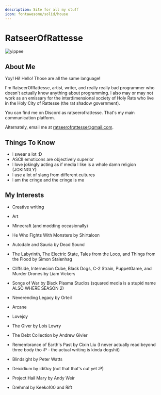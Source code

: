 ```yaml
---
description: Site for all my stuff
icon: fontawesome/solid/house
---
```



# RatseerOfRattesse

![yippee](assets/img/art/we're%20so%20back.gif)

## About Me
Yoy! Hi! Hello! Those are all the same language!

I'm RatseerOfRattesse, artist, writer, and really really bad programmer who doesn't actually know anything about programming. I also may or may not work as an emissary for the interdimensional society of Holy Rats who live in the Holy City of Rattesse (the rat shadow government).

You can find me on Discord as ratseerofrattesse. That's my main communication platform.

Alternately, email me at ratseerofrattesse@gmail.com.

## Things To Know

- I swear a lot :D
- ASCII emoticons are objectively superior
- I love jokingly acting as if media I like is a whole damn religion (JOKINGLY)
- I use a lot of slang from different cultures
- I am the cringe and the cringe is me

## My Interests

- Creative writing

- Art
- Minecraft (and modding occasionally)
- He Who Fights With Monsters by Shirtaloon
- Autodale and Sauria by Dead Sound
- The Labyrinth, The Electric State, Tales from the Loop, and Things from the Flood by Simon Stalenhag
- Cliffside, Internecion Cube, Black Dogs, C-2 Strain, PuppetGame, and Murder Drones by Liam Vickers
- Songs of War by Black Plasma Studios (squared media is a stupid name ALSO WHERE SEASON 2)
- Neverending Legacy by Orteil
- Arcane
- Lovejoy
- The Giver by Lois Lowry
- The Debt Collection by Andrew Givler
- Remembrance of Earth's Past by Cixin Liu (I never actually read beyond three body tho :P - the actual writing is kinda dogshit)
- Blindsight by Peter Watts
- Deicidium by idi0cy (not that that's out yet :P)
- Project Hail Mary by Andy Weir
- Drehmal by Keeko100 and Rift